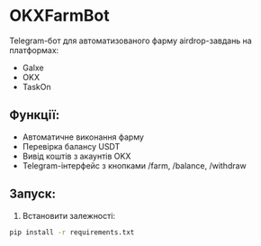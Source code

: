 # OKXFarmBot

Telegram-бот для автоматизованого фарму airdrop-завдань на платформах:
- Galxe
- OKX
- TaskOn

## Функції:
- Автоматичне виконання фарму
- Перевірка балансу USDT
- Вивід коштів з акаунтів OKX
- Telegram-інтерфейс з кнопками /farm, /balance, /withdraw

## Запуск:
1. Встановити залежності:
```bash
pip install -r requirements.txt
